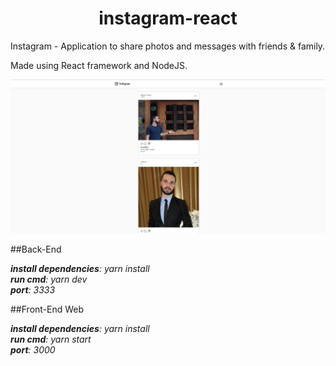 <h1 align="center">
  instagram-react
</h1>

<p>
  Instagram - Application to share photos and messages with friends & family.
  
  Made using React framework and NodeJS.
</p>



<p align="center">
  <a href="https://opensource.org/licenses/MIT">
    <img src="https://github.com/Mathyaku/instagram-app-react/blob/master/screenshots/feed-images.PNG?raw=true">
  </a>
</p>


##Back-End

***install dependencies**: yarn install <br />
**run cmd**: yarn dev <br />
**port**: 3333*

##Front-End Web

***install dependencies**: yarn install <br />
**run cmd**: yarn start <br />
**port**: 3000*



